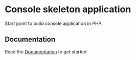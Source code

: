 # Console skeleton application
Start point to build console application in PHP.

Documentation
-------------

Read the [Documentation](/docs/intro.md) to get started.
